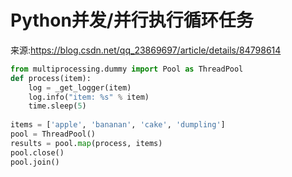 # Python并发/并行执行循环任务


来源:https://blog.csdn.net/qq_23869697/article/details/84798614

```python
from multiprocessing.dummy import Pool as ThreadPool
def process(item):
    log = _get_logger(item)
    log.info("item: %s" % item)
    time.sleep(5)
 
items = ['apple', 'bananan', 'cake', 'dumpling']
pool = ThreadPool()
results = pool.map(process, items)
pool.close()
pool.join()
```
